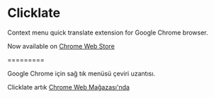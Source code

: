 Clicklate
=========

Context menu quick translate extension for Google Chrome browser.

Now available
on [Chrome Web Store](https://chrome.google.com/webstore/detail/clicklate/kjeeaojnfbcledliboggbfklmomlalkj)

=========

Google Chrome için sağ tık menüsü çeviri uzantısı.

Clicklate
artık [Chrome Web Mağazası'nda](https://chrome.google.com/webstore/detail/clicklate/kjeeaojnfbcledliboggbfklmomlalkj)
